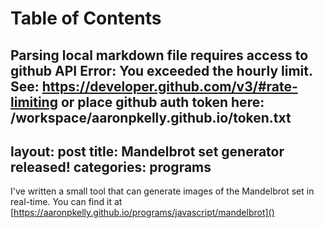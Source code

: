 
Table of Contents
=================

Parsing local markdown file requires access to github API
Error: You exceeded the hourly limit. See: https://developer.github.com/v3/#rate-limiting
or place github auth token here: /workspace/aaronpkelly.github.io/token.txt
---
layout: post
title: Mandelbrot set generator released!
categories: programs
---

I've written a small tool that can generate images of the Mandelbrot set in
real-time. You can find it at
[https://aaronpkelly.github.io/programs/javascript/mandelbrot]()
